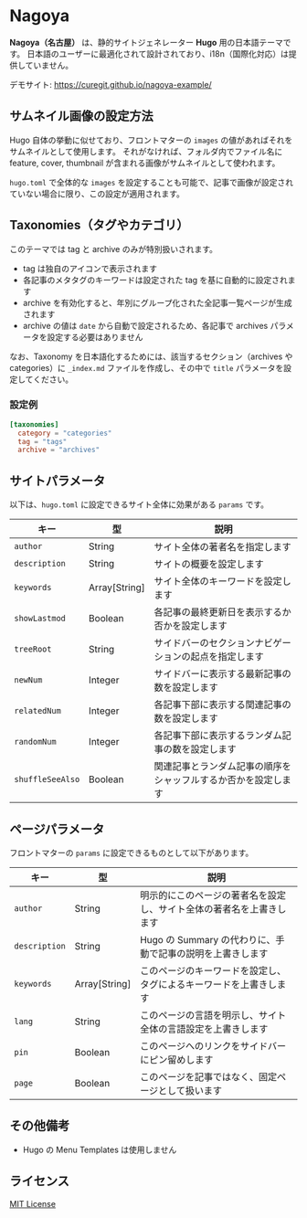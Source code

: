 # Nagoya

**Nagoya（名古屋）** は、静的サイトジェネレーター **Hugo** 用の日本語テーマです。
日本語のユーザーに最適化されて設計されており、i18n（国際化対応）は提供していません。

デモサイト: <https://curegit.github.io/nagoya-example/>

## サムネイル画像の設定方法

Hugo 自体の挙動に似せており、フロントマターの `images` の値があればそれをサムネイルとして使用します。
それがなければ、フォルダ内でファイル名に feature, cover, thumbnail が含まれる画像がサムネイルとして使われます。

`hugo.toml` で全体的な `images` を設定することも可能で、記事で画像が設定されていない場合に限り、この設定が適用されます。

## Taxonomies（タグやカテゴリ）

このテーマでは tag と archive のみが特別扱いされます。

- tag は独自のアイコンで表示されます
- 各記事のメタタグのキーワードは設定された tag を基に自動的に設定されます
- archive を有効化すると、年別にグループ化された全記事一覧ページが生成されます
- archive の値は `date` から自動で設定されるため、各記事で archives パラメータを設定する必要はありません

なお、Taxonomy を日本語化するためには、該当するセクション（archives や categories）に `_index.md` ファイルを作成し、その中で `title` パラメータを設定してください。

### 設定例

```toml
[taxonomies]
  category = "categories"
  tag = "tags"
  archive = "archives"
```

## サイトパラメータ

以下は、`hugo.toml` に設定できるサイト全体に効果がある `params` です。

| キー             | 型            | 説明                                                           |
| ---------------- | ------------- | -------------------------------------------------------------- |
| `author`         | String        | サイト全体の著者名を指定します                                 |
| `description`    | String        | サイトの概要を設定します                                       |
| `keywords`       | Array[String] | サイト全体のキーワードを設定します                             |
| `showLastmod`    | Boolean       | 各記事の最終更新日を表示するか否かを設定します                 |
| `treeRoot`       | String        | サイドバーのセクションナビゲーションの起点を指定します         |
| `newNum`         | Integer       | サイドバーに表示する最新記事の数を設定します                   |
| `relatedNum`     | Integer       | 各記事下部に表示する関連記事の数を設定します                   |
| `randomNum`      | Integer       | 各記事下部に表示するランダム記事の数を設定します               |
| `shuffleSeeAlso` | Boolean       | 関連記事とランダム記事の順序をシャッフルするか否かを設定します |

## ページパラメータ

フロントマターの `params` に設定できるものとして以下があります。

| キー          | 型            | 説明                                                                 |
| ------------- | ------------- | -------------------------------------------------------------------- |
| `author`      | String        | 明示的にこのページの著者名を設定し、サイト全体の著者名を上書きします |
| `description` | String        | Hugo の Summary の代わりに、手動で記事の説明を上書きします           |
| `keywords`    | Array[String] | このページのキーワードを設定し、タグによるキーワードを上書きします   |
| `lang`        | String        | このページの言語を明示し、サイト全体の言語設定を上書きします         |
| `pin`         | Boolean       | このページへのリンクをサイドバーにピン留めします                     |
| `page`        | Boolean       | このページを記事ではなく、固定ページとして扱います                   |

## その他備考

- Hugo の Menu Templates は使用しません

## ライセンス

[MIT License](LICENSE)
